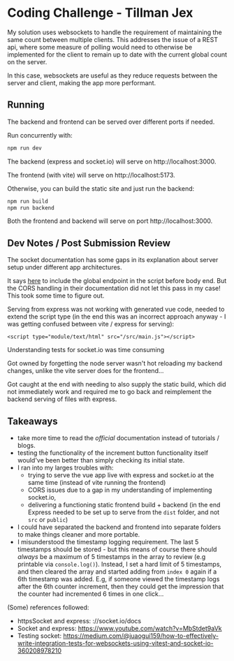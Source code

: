 # Coding Challenge - Tillman Jex

My solution uses websockets to handle the requirement of maintaining the same
count between multiple clients. This addresses the issue of a REST api, where
some measure of polling would need to otherwise be implemented for the client to
remain up to date with the current global count on the server.

In this case, websockets are useful as they reduce requests between the server
and client, making the app more performant.

## Running

The backend and frontend can be served over different ports if needed.

Run concurrently with:

```sh
npm run dev
```

The backend (express and socket.io) will serve on http://localhost:3000.

The frontend (with vite) will serve on http://localhost:5173.

Otherwise, you can build the static site and just run the backend:

```sh
npm run build
npm run backend
```

Both the frontend and backend will serve on port http://localhost:3000.

## Dev Notes / Post Submission Review

The socket documentation has some gaps in its explanation about server setup
under different app architectures.

It says [here](https://socket.io/docs/v4/tutorial/step-3) to include the global
endpoint in the script before body end. But the CORS handling in their
documentation did not let this pass in my case! This took some time to figure
out.

Serving from express was not working with generated vue code, needed to extend
the script type (in the end this was an incorrect approach anyway - I was
getting confused between vite / express for serving):

`<script type="module/text/html" src="/src/main.js"></script>`

Understanding tests for socket.io was time consuming

Got owned by forgetting the node server wasn't hot reloading my backend changes,
unlike the vite server does for the frontend...

Got caught at the end with needing to also supply the static build, which did
not immediately work and required me to go back and reimplement the backend
serving of files with express.

## Takeaways

- take more time to read the _official_ documentation instead of tutorials /
  blogs.
- testing the functionality of the increment button functionality itself
  would've been better than simply checking its initial state.
- I ran into my larges troubles with:
  - trying to serve the vue app live with express and socket.io at the same time
    (instead of vite running the frontend)
  - CORS issues due to a gap in my understanding of implementing socket.io,
  - delivering a functioning static frontend build + backend (in the end Express
    needed to be set up to serve from the `dist` folder, and not `src` or
    `public`)
- I could have separated the backend and frontend into separate folders to make
  things cleaner and more portable.
- I misunderstood the timestamp logging requirement. The last 5 timestamps
  should be stored - but this means of course there should _always_ be a maximum
  of 5 timestamps in the array to review (e.g printable via `console.log()`).
  Instead, I set a hard limit of 5 timestamps, and then cleared the array and
  started adding from `index 0` again if a 6th timestamp was added. E.g, if
  someone viewed the timestamp logs after the 6th counter increment, then they
  could get the impression that the counter had incremented 6 times in one
  click...

(Some) references followed:

- httpsSocket and express: ://socket.io/docs
- Socket and express: https://www.youtube.com/watch?v=MbStdet9aVk
- Testing socket:
  https://medium.com/@juaogui159/how-to-effectively-write-integration-tests-for-websockets-using-vitest-and-socket-io-360208978210
